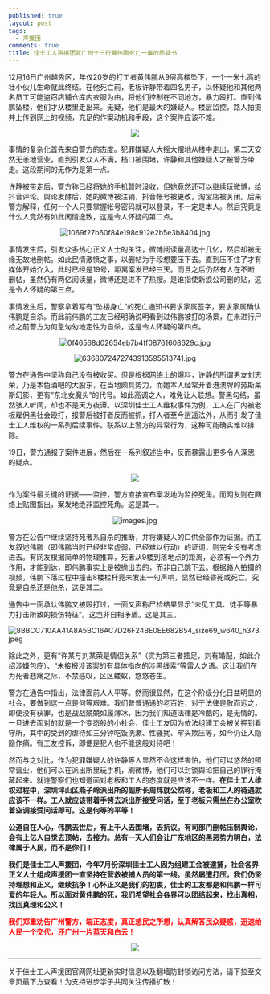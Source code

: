```yaml
---
published: true
layout: post
tags: 
  - 声援团
comments: true
title: 佳士工人声援团就广州十三行黄伟鹏死亡一事的质疑书
---
```


12月16日广州越秀区，年仅20岁的打工者黄伟鹏从9层高楼坠下，一个一米七高的壮小伙儿生命就此终结。在他死亡前，老板许静带着四名男子，以怀疑他和其他两名员工可能盗窃店铺仓库内衣服为由，将他们控制在不同地方，暴力殴打。直到伟鹏坠楼，他们才从楼里走出来。无疑，他们是最大的嫌疑人。楼层监控，路人拍摄并上传到网上的视频，充足的作案动机和手段，这个案件应该不难。

<p align="center"><img src="https://i.loli.net/2018/12/24/5c20cd2d9b6b7.jpeg"></p>

事情的复杂化首先来自警方的态度。犯罪嫌疑人大摇大摆地从楼中走出，第二天安然无恙地营业，直到引发众人不满，档口被围堵，许静和其他嫌疑人才被警方带走。这段期间的无作为是第一点。

许静被带走后，警方称已经将她的手机暂时没收，但她竟然还可以继续玩微博，给抖音评论。舆论发酵后，她的微博被注销，抖音帐号被更改，淘宝店被关闭。后来警方解释，任何一个人只要掌握帐号密码就可以登录，不一定是本人。然后究竟是什么人竟然有如此闲情逸致，这是令人怀疑的第二点。

<p align="center"><img src="https://i.loli.net/2018/12/24/5c20caf6c8f56.jpg" alt="1069f27b60f84e198c912e2b5e3b8404.jpg" title="1069f27b60f84e198c912e2b5e3b8404.jpg" /></p>

事情发生后，引发众多热心正义人士的关注，微博阅读量高达十几亿，然后却被无缘无故地删帖。如此民情激愤之事，以删帖为手段想要压下去。直到压不住了才有媒体开始介入，此时已经是19号，距离案发已经三天。而且之后仍然有人在不断删帖，虽然仍有两亿阅读量，微博还是进不了热搜。是谁指使新浪公司删的贴，这是令人怀疑的第三点。

事情发生后，警察拿着写有“坠楼身亡”的死亡通知书要求家属签字，要求家属确认伟鹏是自杀。而此前伟鹏的工友已经明确说明看到过伟鹏被打的场景，在未进行尸检之前警方为何急匆匆地定性为自杀，这是令人怀疑的第四点。

<p align="center"><img src="https://i.loli.net/2018/12/24/5c20cbb16999b.jpg" alt="0f46568d02654eb7b4ff08761608629c.jpg" title="0f46568d02654eb7b4ff08761608629c.jpg" /></p>

<p align="center"><img src="https://i.loli.net/2018/12/24/5c20cb68352d3.jpg" alt="6368072472743913595513741.jpg" title="6368072472743913595513741.jpg" /></p>

警方在通告中坚称自己没有被收买。但是根据网络上的爆料，许静的所谓男友刘志荣，乃是本色酒吧的大股东，在当地颇具势力，而她本人经常开着港澳牌的劳斯莱斯幻影，更有“东北女魔头”的代号。如此高调之人，难免让人联想。警黑勾结，虽然骇人听闻，却也不是天方夜谭。以深圳佳士工人维权事件为例，工人在厂内被老板雇佣黑社会殴打，报警后被打者反而被抓，打人者至今逍遥法外，从而引发了佳士工人维权的一系列后续事件。联系以上警方的异常行为，这种可能确实难以排除。

19日，警方通报了案件进展，然后在一系列叙述当中，反而暴露出更多令人深思的疑点。

<p align="center"><img src="http://p2.pstatp.com/large/pgc-image/5c9a685ed8b04affbc7ae80675ad9124"></p>

作为案件最关键的证据——监控，警方直接宣布案发地为监控死角。而网友则在网络上贴图指出，案发地绝非监控死角。这是其一。

<p align="center"><img src="https://i.loli.net/2018/12/24/5c20cdc83c82c.jpg" alt="images.jpg" title="images.jpg" /></p>

警方在公告中继续坚持死者系自杀的推断，并将嫌疑人的口供全部作为证据。而工友叙述伟鹏（即伟鹏当时已经非常虚弱，已经难以行动）的证词，则完全没有考虑进去。有网友根据简单的物理推算，死者从9楼到落地点的距离，必须有一个外力作用，才能到达，即伟鹏事实上是被抛出去的，而非自己跳下去。根据路人拍摄的视频，伟鹏下落过程中撞击8楼栏杆竟未发出一句声响，显然已经昏死或死亡。究竟是自杀还是他杀，这是其二。

通告中一面承认伟鹏又被殴打过，一面又声称尸检结果显示“未见工具、徒手等暴力打击所致的损伤特征”。这岂非自相矛盾。这是其三。

<img src="https://i.loli.net/2018/12/24/5c20c9fdda258.jpeg" alt="8BBCC710AA41A8A5BC16AC7D26F24BE0EE682B54_size69_w640_h373.jpeg" title="8BBCC710AA41A8A5BC16AC7D26F24BE0EE682B54_size69_w640_h373.jpeg" />

除此之外，更有“许某与刘某荣是情侣关系”（实为第三者插足，刘有婚配，如此介绍涉嫌包庇）、“未接报涉该案的有具体指向的涉黑线索”等雷人之语。这让我们在为死者悲痛之际，不禁感叹，区区蝼蚁，悠悠苍生。

警方在通告中指出，法律面前人人平等。然而很显然，在这个阶级分化日益明显的社会，要做到这一点是何等艰难。我们普普通通的老百姓，对于法律是敬而远之，即便没有获罪，也是战战兢兢如履薄冰，因为我们知道法律是冷酷的，是无情的。一旦进去面对的就是一个变态般的小社会，佳士工友因为依法组建工会被关押到看守所，其中的受到的虐待如三分钟吃饭洗漱、性骚扰、牢头欺压等，如今仍让人隐隐作痛。有工友控诉，即便是犯人也不能这般对待吧！

然而与之对比，作为犯罪嫌疑人的许静等人显然不会这样害怕，他们可以悠然的照常营业，他们可以在派出所里玩手机，刷微博，他们可以封锁舆论把自己的罪行掩藏起来。就连警察们也知道面对老板和工人的态度就是应该不一样。**在佳士工人维权过程中，深圳坪山区燕子岭派出所的副所长周炜就公然称，老板和工人的待遇就应该不一样。工人就应该带着手铐去派出所接受问话，至于老板只需坐在办公室吹着空调接受问话即可。这是何等的平等！**

**公道自在人心，伟鹏去世后，有上千人去围堵，去抗议。有司部门删帖压制舆论，会有上亿人自觉去顶帖，去接力。总有一天人们会让广东地区的黑恶势力明白，法律属于人民，而不是你们！**

**我们是佳士工人声援团，今年7月份深圳佳士工人因为组建工会被逮捕，社会各界正义人士组成声援团一直坚持在营救被捕人员的第一线。虽然屡遭打压，我们仍坚持理想和正义，继续抗争！心怀正义是我们的初衷，佳士的工友都是和伟鹏一样可爱的年轻人。所以面对黄伟鹏的死，我们希望社会各界可以团结起来，找出真相，找回真理和公义！**

<span style="color:red;font-weight:bold">我们郑重劝告广州警方，端正态度，真正想民之所想，认真解答民众疑惑，迅速给人民一个交代，还广州一片蓝天和白云！</span>

<p align="center"><img src="https://i.loli.net/2018/11/14/5bebeb2703d76.jpeg"></p>

---
关于佳士工人声援团官网网址更新实时信息以及翻墙防封锁访问方法，请下拉至文章页最下方查看！为支持进步学子共同关注传播扩散！
